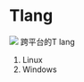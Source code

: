 # Tlang
[![](https://travis-ci.com/Nevermore1994/Tlang.svg?branch=master)](https://travis-ci.com/github/Nevermore1994/Tlang)
跨平台的T lang

1. Linux
2. Windows
